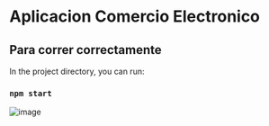 # Aplicacion Comercio Electronico


## Para correr correctamente

In the project directory, you can run:

### `npm start`

![image](https://gifs.com/gif/appgif-28XO0M)